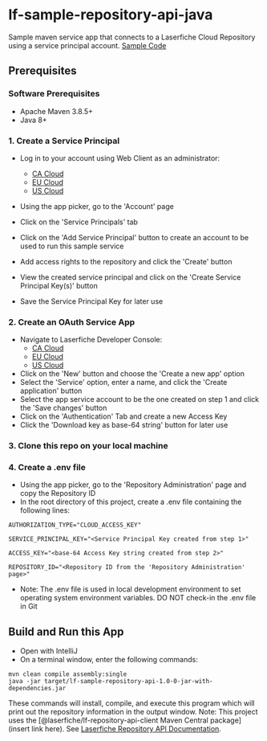 # lf-sample-repository-api-java

Sample maven service app that connects to a Laserfiche Cloud Repository using a service principal account.
[Sample Code](./src/main/java/sample/Sample.java)

## Prerequisites

### Software Prerequisites

- Apache Maven 3.8.5+
- Java 8+

### 1. Create a Service Principal

- Log in to your account using Web Client as an administrator:

    - [CA Cloud](https://app.laserfiche.ca/laserfiche)
    - [EU Cloud](https://app.eu.laserfiche.com/laserfiche)
    - [US Cloud](https://app.laserfiche.com/laserfiche)

- Using the app picker, go to the 'Account' page
- Click on the 'Service Principals' tab
- Click on the 'Add Service Principal' button to create an account to be used to run this sample service
- Add access rights to the repository and click the 'Create' button
- View the created service principal and click on the 'Create Service Principal Key(s)' button
- Save the Service Principal Key for later use

### 2. Create an OAuth Service App

- Navigate to Laserfiche Developer Console:
    - [CA Cloud](https://app.laserfiche.ca/devconsole/)
    - [EU Cloud](https://app.eu.laserfiche.com/devconsole/)
    - [US Cloud](https://app.laserfiche.com/devconsole/)
- Click on the 'New' button and choose the 'Create a new app' option
- Select the 'Service' option, enter a name, and click the 'Create application' button
- Select the app service account to be the one created on step 1 and click the 'Save changes' button
- Click on the 'Authentication' Tab and create a new Access Key
- Click the 'Download key as base-64 string' button for later use

### 3. Clone this repo on your local machine

### 4. Create a .env file

- Using the app picker, go to the 'Repository Administration' page and copy the Repository ID
- In the root directory of this project, create a .env file containing the following lines:

```
AUTHORIZATION_TYPE="CLOUD_ACCESS_KEY" 

SERVICE_PRINCIPAL_KEY="<Service Principal Key created from step 1>"

ACCESS_KEY="<base-64 Access Key string created from step 2>"

REPOSITORY_ID="<Repository ID from the 'Repository Administration' page>"
```

- Note: The .env file is used in local development environment to set operating system environment variables. DO NOT
  check-in the .env file in Git

## Build and Run this App

- Open with IntelliJ
- On a terminal window, enter the following commands:

```maven
mvn clean compile assembly:single
java -jar target/lf-sample-repository-api-1.0-0-jar-with-dependencies.jar
```

These commands will install, compile, and execute this program which will print out the repository information in the
output window.
Note: This project uses the [@laserfiche/lf-repository-api-client
Maven Central package](insert link here).
See [Laserfiche Repository API Documentation](https://developer.laserfiche.com/libraries.html).
